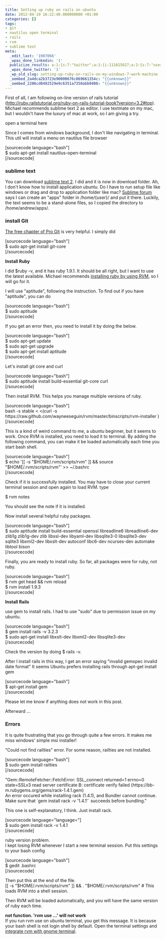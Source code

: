 ```yaml
---
title: Setting up ruby on rails on ubuntu
date: 2012-04-19 16:22:40.000000000 +01:00
categories: []
tags:
- git
- nautilus open terminal
- rails
- rvm
- sublime text
meta:
  _edit_last: '1907066'
  _wpas_done_linkedin: '1'
  publicize_results: a:1:{s:7:"twitter";a:1:{i:111615627;a:2:{s:7:"user_id";s:10:"andrewchaa";s:7:"post_id";s:18:"193011745797832704";}}}
  _wpas_done_twitter: '1'
  _wp_old_slug: setting-up-ruby-on-rails-on-my-windows-7-work-machine
  _oembed_2a4dca2b3723e90000676c869661354c: "{{unknown}}"
  _oembed_2206cd8492529e9c6351a7350abb9400: "{{unknown}}"
---
```

<p>First of all, I am following on-line version of rails tutorial (<a href="http://ruby.railstutorial.org/ruby-on-rails-tutorial-book?version=3.2#top">http://ruby.railstutorial.org/ruby-on-rails-tutorial-book?version=3.2#top</a>). Michael recommends sublime text 2 as editor. I use textmate on my mac, but I wouldn't have the luxury of mac at work, so I am giving a try.</p>
<p>open a terminal here</p>
<p>Since I comes from windows background, I don't like navigating in terminal. This util will install a menu on nautilus file browser</p>
<p>[sourcecode language="bash"]<br />
$ sudo apt-get install nautilus-open-terminal<br />
[/sourcecode]</p>
<h3>sublime text</h3>
<p>You can download <a href="http://www.sublimetext.com/2">sublime text 2</a>. I did and it is now in download folder. Ah, I don't know how to install application ubuntu. Do I have to run setup file like windows or drag and drop to application folder like mac? <a href="http://www.sublimetext.com/forum/viewtopic.php?f=3&amp;p=7573">Sublime forum</a> says I can create an "apps" folder in /home/{user}/ and put it there. Luckily, the text seems to be a stand-alone files, so I copied the directory to /home/andrew/apps/.</p>
<h3>install Git</h3>
<p><a href="http://progit.org/book/ch1-4.html">The free chapter of Pro Git</a> is very helpful. I simply did</p>
<p>[sourcecode language="bash"]<br />
$ sudo apt-get install git-core<br />
[/sourcecode]</p>
<p><strong>Install Ruby</strong></p>
<p>I did $ruby -v, and it has ruby 1.9.1. It should be all right, but I want to use the latest available. Michael recommends <a href="http://www.mirceagoia.com/2011/11/ruby-on-rails-installation-ubuntu-linux-mint/">installing ruby by using RVM</a>, so I will go for it.</p>
<p>I will use "aptitude", following the instruction. To find out if you have "aptitude", you can do</p>
<p>[sourcecode language="bash"]<br />
$ sudo aptitude<br />
[/sourcecode]</p>
<p>If you get an error then, you need to install it by doing the below.</p>
<p>[sourcecode language="bash"]<br />
$ sudo apt-get update<br />
$ sudo apt-get upgrade<br />
$ sudo apt-get install aptitude<br />
[/sourcecode]</p>
<p>Let's install git core and curl</p>
<p>[sourcecode language="bash"]<br />
$ sudo aptitude install build-essential git-core curl<br />
[/sourcecode]</p>
<p>Then install RVM. This helps you manage multiple versions of ruby.</p>
<p>[sourcecode language="bash"]<br />
bash -s stable &lt; &lt;(curl -s https://raw.github.com/wayneeseguin/rvm/master/binscripts/rvm-installer )<br />
[/sourcecode]</p>
<p>This is a kind of weird command to me, a ubuntu beginner, but it seems to work. Once RVM is installed, you need to load it to terminal. By adding the following command, you can make it be loaded automatically each time you start bash shell.</p>
<p>[sourcecode language="bash"]<br />
$ echo '[[ -s &quot;$HOME/.rvm/scripts/rvm&quot; ]] &amp;&amp; source &quot;$HOME/.rvm/scripts/rvm&quot;' &gt;&gt; ~/.bashrc<br />
[/sourcecode]</p>
<p>Check if it is successfully installed. You may have to close your current terminal session and open again to load RVM. type</p>
<p>$ rvm notes</p>
<p>You should see the note if it is installed.</p>
<p>Now install several helpful ruby packages.</p>
<p>[sourcecode language="bash"]<br />
$ sudo aptitude install build-essential openssl libreadline6 libreadline6-dev zlib1g zlib1g-dev zlib libssl-dev libyaml-dev libsqlite3-0 libsqlite3-dev sqlite3 libxml2-dev libxslt-dev autoconf libc6-dev ncurses-dev automake libtool bison<br />
[/sourcecode]</p>
<p>Finally, you are ready to install ruby. So far, all packages were for ruby, not ruby.</p>
<p>[sourcecode language="bash"]<br />
$ rvm get head &amp;&amp; rvm reload<br />
$ rvm install 1.9.3<br />
[/sourcecode]</p>
<p><strong>Install Rails</strong></p>
<p>use gem to install rails. I had to use "sudo" due to permission issue on my ubuntu.</p>
<p>[sourcecode language="bash"]<br />
$ gem install rails -v 3.2.3<br />
$ sudo apt-get install libxslt-dev libxml2-dev libsqlite3-dev<br />
[/sourcecode]</p>
<p>Check the version by doing $ rails -v.</p>
<p>After I install rails in this way, I get an error saying "invalid gemspec invalid date format" It seems Ubuntu prefers installing rails through apt-get install gem</p>
<p>[sourcecode language="bash"]<br />
$ apt-get install gem<br />
[/sourcecode]</p>
<p>Please let me know if anything does not work in this post.</p>
<p>Afterward ...</p>
<h3>Errors</h3>
<p>It is quite frustrating that you go through quite a few errors. It makes me miss windows' simple msi installer!</p>
<p>"Could not find railties" error. For some reason, railties are not installed.</p>
<p>[sourcecode language="bash"]<br />
$ sudo gem install railties<br />
[/sourcecode]</p>
<p>"Gem::RemoteFetcher::FetchError: SSL_connect returned=1 errno=0 state=SSLv3 read server certificate B: certificate verify failed (https://bb-m.rubygems.org/gems/rack-1.4.1.gem)<br />
An error occured while installing rack (1.4.1), and Bundler cannot continue.<br />
Make sure that `gem install rack -v '1.4.1'` succeeds before bundling."</p>
<p>This one is self-explanatory, I think. Just install rack.</p>
<p>[sourcecode language="language="]<br />
$ sudo gem install rack -v 1.4.1<br />
[/sourcecode]</p>
<p>ruby version problem.<br />
I kept losing RVM whenever I start a new terminal session. Put this settings to your bash config</p>
<p>[sourcecode language="bash"]<br />
$ gedit .bashrc<br />
[/sourcecode]</p>
<p>Then put this at the end of the file.<br />
[[ -s "$HOME/.rvm/scripts/rvm" ]] &amp;&amp; . "$HOME/.rvm/scripts/rvm" # This loads RVM into a shell session.</p>
<p>Then RVM will be loaded automatically, and you will have the same version of ruby each time.</p>
<p><strong>not function. 'rvm use ...' will not work</strong><br />
If you run rvm use on ubuntu terminal, you get this message. It is because your bash shell is not login shell by default. Open the terminal settings and <a href="https://rvm.io//integration/gnome-terminal/">integrate rvm with gnome terminal</a>.</p>
